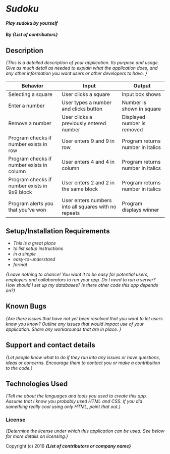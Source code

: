 # _Sudoku_

#### _Play sudoku by yourself_

#### By _**{List of contributors}**_

## Description

_{This is a detailed description of your application. Its purpose and usage.  Give as much detail as needed to explain what the application does, and any other information you want users or other developers to have. }_

| Behavior | Input | Output |
|---|---|---|
| Selecting a square | User clicks a square | Input box shows |
| Enter a number | User types a number and clicks button | Number is shown in square |
| Remove a number | User clicks a previously entered number | Displayed number is removed |
| Program checks if number exists in row | User enters 9 and 9 in row | Program returns number in italics |
| Program checks if number exists in column | User enters 4 and 4 in column | Program returns number in italics |
| Program checks if number exists in 9x9 block | User enters 2 and 2 in the same block | Program returns number in italics |
| Program alerts you that you've won | User enters numbers into all squares with no repeats | Program displays winner |

## Setup/Installation Requirements

* _This is a great place_
* _to list setup instructions_
* _in a simple_
* _easy-to-understand_
* _format_

_{Leave nothing to chance! You want it to be easy for potential users, employers and collaborators to run your app. Do I need to run a server? How should I set up my databases? Is there other code this app depends on?}_

## Known Bugs

_{Are there issues that have not yet been resolved that you want to let users know you know?  Outline any issues that would impact use of your application.  Share any workarounds that are in place. }_

## Support and contact details

_{Let people know what to do if they run into any issues or have questions, ideas or concerns.  Encourage them to contact you or make a contribution to the code.}_

## Technologies Used

_{Tell me about the languages and tools you used to create this app. Assume that I know you probably used HTML and CSS. If you did something really cool using only HTML, point that out.}_

### License

*{Determine the license under which this application can be used.  See below for more details on licensing.}*

Copyright (c) 2016 **_{List of contributors or company name}_**